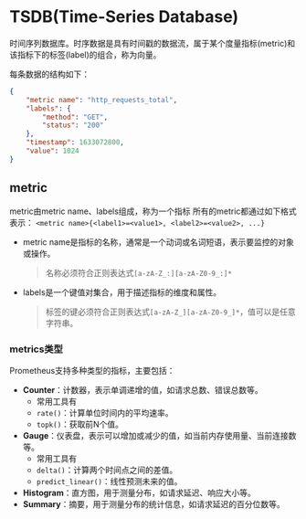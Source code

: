 # TSDB(Time-Series Database)

时间序列数据库。时序数据是具有时间戳的数据流，属于某个度量指标(metric)和该指标下的标签(label)的组合，称为向量。

每条数据的结构如下：

```json
{
    "metric name": "http_requests_total",
    "labels": {
        "method": "GET",
        "status": "200"
    },
    "timestamp": 1633072800,
    "value": 1024
}
```

## metric

metric由metric name、labels组成，称为一个指标
所有的metric都通过如下格式表示：
`<metric name>{<label1>=<value1>, <label2>=<value2>, ...}`

- metric name是指标的名称，通常是一个动词或名词短语，表示要监控的对象或操作。
  > 名称必须符合正则表达式`[a-zA-Z_:][a-zA-Z0-9_:]*`
- labels是一个键值对集合，用于描述指标的维度和属性。
  > 标签的键必须符合正则表达式`[a-zA-Z_][a-zA-Z0-9_]*`，值可以是任意字符串。

### metrics类型

Prometheus支持多种类型的指标，主要包括：

- **Counter**：计数器，表示单调递增的值，如请求总数、错误总数等。
  - 常用工具有
  - `rate()`：计算单位时间内的平均速率。
  - `topk()`：获取前N个值。
- **Gauge**：仪表盘，表示可以增加或减少的值，如当前内存使用量、当前连接数等。
  - 常用工具有
  - `delta()`：计算两个时间点之间的差值。
  - `predict_linear()`：线性预测未来的值。
- **Histogram**：直方图，用于测量分布，如请求延迟、响应大小等。
- **Summary**：摘要，用于测量分布的统计信息，如请求延迟的百分位数等。
